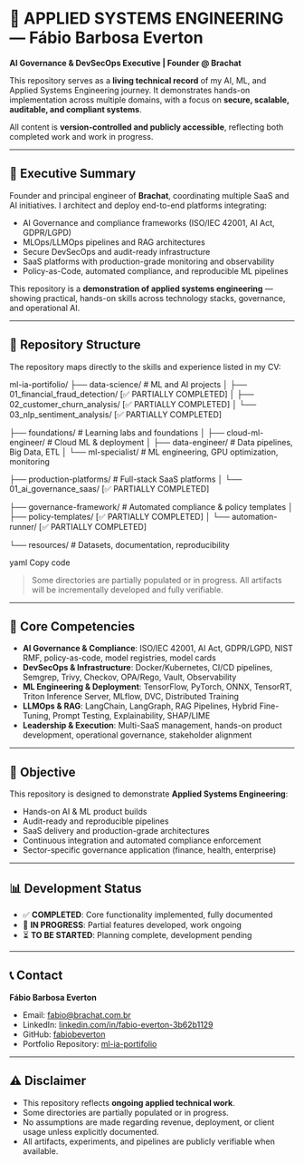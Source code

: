 # 🧠 APPLIED SYSTEMS ENGINEERING — Fábio Barbosa Everton

**AI Governance & DevSecOps Executive | Founder @ Brachat**

This repository serves as a **living technical record** of my AI, ML, and Applied Systems Engineering journey. It demonstrates hands-on implementation across multiple domains, with a focus on **secure, scalable, auditable, and compliant systems**.

All content is **version-controlled and publicly accessible**, reflecting both completed work and work in progress.

---

## 🚀 Executive Summary

Founder and principal engineer of **Brachat**, coordinating multiple SaaS and AI initiatives. I architect and deploy end-to-end platforms integrating:

- AI Governance and compliance frameworks (ISO/IEC 42001, AI Act, GDPR/LGPD)  
- MLOps/LLMOps pipelines and RAG architectures  
- Secure DevSecOps and audit-ready infrastructure  
- SaaS platforms with production-grade monitoring and observability  
- Policy-as-Code, automated compliance, and reproducible ML pipelines

This repository is a **demonstration of applied systems engineering** — showing practical, hands-on skills across technology stacks, governance, and operational AI.

---

## 📂 Repository Structure

The repository maps directly to the skills and experience listed in my CV:

ml-ia-portifolio/
├── data-science/ # ML and AI projects
│ ├── 01_financial_fraud_detection/ [✅ PARTIALLY COMPLETED]
│ ├── 02_customer_churn_analysis/ [✅ PARTIALLY COMPLETED]
│ └── 03_nlp_sentiment_analysis/ [✅ PARTIALLY COMPLETED]

├── foundations/ # Learning labs and foundations
│ ├── cloud-ml-engineer/ # Cloud ML & deployment
│ ├── data-engineer/ # Data pipelines, Big Data, ETL
│ └── ml-specialist/ # ML engineering, GPU optimization, monitoring

├── production-platforms/ # Full-stack SaaS platforms
│ └── 01_ai_governance_saas/ [✅ PARTIALLY COMPLETED]

├── governance-framework/ # Automated compliance & policy templates
│ ├── policy-templates/ [✅ PARTIALLY COMPLETED]
│ └── automation-runner/ [✅ PARTIALLY COMPLETED]

└── resources/ # Datasets, documentation, reproducibility

yaml
Copy code

> Some directories are partially populated or in progress. All artifacts will be incrementally developed and fully verifiable.

---

## 🔧 Core Competencies

- **AI Governance & Compliance**: ISO/IEC 42001, AI Act, GDPR/LGPD, NIST RMF, policy-as-code, model registries, model cards  
- **DevSecOps & Infrastructure**: Docker/Kubernetes, CI/CD pipelines, Semgrep, Trivy, Checkov, OPA/Rego, Vault, Observability  
- **ML Engineering & Deployment**: TensorFlow, PyTorch, ONNX, TensorRT, Triton Inference Server, MLflow, DVC, Distributed Training  
- **LLMOps & RAG**: LangChain, LangGraph, RAG Pipelines, Hybrid Fine-Tuning, Prompt Testing, Explainability, SHAP/LIME  
- **Leadership & Execution**: Multi-SaaS management, hands-on product development, operational governance, stakeholder alignment

---

## 🎯 Objective

This repository is designed to demonstrate **Applied Systems Engineering**:

- Hands-on AI & ML product builds
- Audit-ready and reproducible pipelines
- SaaS delivery and production-grade architectures
- Continuous integration and automated compliance enforcement
- Sector-specific governance application (finance, health, enterprise)

---

## 📊 Development Status

- ✅ **COMPLETED**: Core functionality implemented, fully documented  
- 🔄 **IN PROGRESS**: Partial features developed, work ongoing  
- ⏳ **TO BE STARTED**: Planning complete, development pending

---

## 📞 Contact

**Fábio Barbosa Everton**  
- Email: fabio@brachat.com.br  
- LinkedIn: [linkedin.com/in/fabio-everton-3b62b1129](https://linkedin.com/in/fabio-everton-3b62b1129  )  
- GitHub: [fabiobeverton](https://github.com/fabiobeverton  )  
- Portfolio Repository: [ml-ia-portifolio](https://github.com/brachattech/portifolio  )

---

## ⚠️ Disclaimer

- This repository reflects **ongoing applied technical work**.  
- Some directories are partially populated or in progress.  
- No assumptions are made regarding revenue, deployment, or client usage unless explicitly documented.  
- All artifacts, experiments, and pipelines are publicly verifiable when available.

